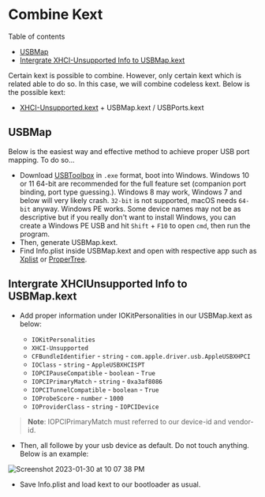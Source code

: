 # Combine Kext

Table of contents

- [USBMap][USBMap TOC]
- [Intergrate XHCI-Unsupported Info to USBMap.kext][Intergrate XHCI-Unsupported Info to USBMap.kext TOC]

Certain kext is possible to combine. However, only certain kext which is related able to do so. In this case, we will combine codeless kext. Below is the possible kext:

- [XHCI-Unsupported.kext][XHCI-Unsupportted Download] + USBMap.kext / USBPorts.kext

## USBMap

Below is the easiest way and effective method to achieve proper USB port mapping. To do so...

- Download [USBToolbox][USBToolbox Download] in `.exe` format, boot into Windows. Windows 10 or 11 64-bit are recommended for the full feature set (companion port binding, port type guessing.). Windows 8 may work, Windows 7 and below will very likely crash. `32-bit` is not supported, macOS needs `64-bit` anyway. Windows PE works. Some device names may not be as descriptive but if you really don't want to install Windows, you can create a Windows PE USB and hit `Shift` + `F10` to open `cmd`, then run the program.
- Then, generate USBMap.kext.
- Find Info.plist inside USBMap.kext and open with respective app such as [Xplist][Xplist Download] or [ProperTree][Propertree Download].

## Intergrate XHCIUnsupported Info to USBMap.kext

- Add proper information under IOKitPersonalities in our USBMap.kext as below:

  - `IOKitPersonalities`
  - `XHCI-Unsupported`
  - `CFBundleIdentifier` - `string` - `com.apple.driver.usb.AppleUSBXHPCI`
  - `IOClass` - `string` - `AppleUSBXHCISPT`
  - `IOPCIPauseCompatible` - `boolean` - `True`
  - `IOPCIPrimaryMatch` - `string` - `0xa3af8086`
  - `IOPCITunnelCompatible` - `boolean` - `True`
  - `IOProbeScore` - `number` - `1000`
  - `IOProviderClass` - `string` - `IOPCIDevice`
  
> **Note**: IOPCIPrimaryMatch must referred to our device-id and vendor-id.

- Then, all followe by your usb device as default. Do not touch anything. Below is an example:

![Screenshot 2023-01-30 at 10 07 38 PM][Screenshot]

- Save Info.plist and load kext to our bootloader as usual.

[Intergrate XHCI-Unsupported Info to USBMap.kext TOC]: #intergrate-xhci-unsupported-info-to-usbmap.kext
[Propertree Download]: https://github.com/corpnewt/ProperTree
[Screenshot]: https://user-images.githubusercontent.com/72515939/215503473-d3eecbbb-43f4-47f9-a246-fa32c697e606.png
[USBMap TOC]: #usbmap
[USBToolbox Download]: https://github.com/USBToolBox/tool
[XHCI-Unsupportted Download]: https://github.com/RehabMan/OS-X-USB-Inject-All
[Xplist Download]: https://github.com/ic005k/Xplist
